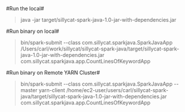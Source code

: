#Run the local#

>java -jar target/sillycat-spark-java-1.0-jar-with-dependencies.jar

#Run binary on local#

>bin/spark-submit --class com.sillycat.sparkjava.SparkJavaApp /Users/carl/work/sillycat/sillycat-spark-java/target/sillycat-spark-java-1.0-jar-with-dependencies.jar com.sillycat.sparkjava.app.CountLinesOfKeywordApp

#Run binary on Remote YARN Cluster#

>bin/spark-submit --class com.sillycat.sparkjava.SparkJavaApp --master yarn-client /home/ec2-user/users/carl/sillycat-spark-java/target/sillycat-spark-java-1.0-jar-with-dependencies.jar com.sillycat.sparkjava.app.CountLinesOfKeywordApp